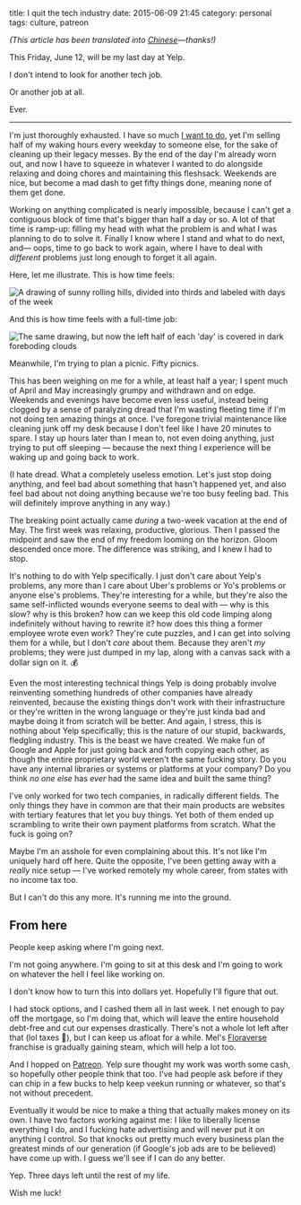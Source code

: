 title: I quit the tech industry
date: 2015-06-09 21:45
category: personal
tags: culture, patreon

_(This article has been translated into [Chinese](http://www.labazhou.net/2015/06/i-quit-the-tech-industry/)—thanks!)_

This Friday, June 12, will be my last day at Yelp.

I don't intend to look for another tech job.

Or another job at all.

Ever.

<!-- more -->

----

I'm just thoroughly exhausted.  I have so much [I want to do](https://github.com/eevee), yet I'm selling half of my waking hours every weekday to someone else, for the sake of cleaning up their legacy messes.  By the end of the day I'm already worn out, and now I have to squeeze in whatever I wanted to do alongside relaxing and doing chores and maintaining this fleshsack.  Weekends are nice, but become a mad dash to get fifty things done, meaning none of them get done.

Working on anything complicated is nearly impossible, because I can't get a contiguous block of time that's bigger than half a day or so.  A lot of that time is ramp-up: filling my head with what the problem is and what I was planning to do to solve it.  Finally I know where I stand and what to do next, and—  oops, time to go back to work again, where I have to deal with _different_ problems just long enough to forget it all again.

Here, let me illustrate.  This is how time feels:

<img src="/media/2015-06/time-good.png" alt="A drawing of sunny rolling hills, divided into thirds and labeled with days of the week">

And this is how time feels with a full-time job:

<img src="/media/2015-06/time-bad.png" alt="The same drawing, but now the left half of each 'day' is covered in dark foreboding clouds">

Meanwhile, I'm trying to plan a picnic.  Fifty picnics.

This has been weighing on me for a while, at least half a year; I spent much of April and May increasingly grumpy and withdrawn and on edge.  Weekends and evenings have become even less useful, instead being clogged by a sense of paralyzing dread that I'm wasting fleeting time if I'm not doing ten amazing things at once.  I've foregone trivial maintenance like cleaning junk off my desk because I don't feel like I have 20 minutes to spare.  I stay up hours later than I mean to, not even doing anything, just trying to put off sleeping — because the next thing I experience will be waking up and going back to work.

(I hate dread.  What a completely useless emotion.  Let's just stop doing anything, and feel bad about something that hasn't happened yet, and also feel bad about not doing anything because we're too busy feeling bad.  This will definitely improve anything in any way.)

The breaking point actually came _during_ a two-week vacation at the end of May.  The first week was relaxing, productive, glorious.  Then I passed the midpoint and saw the end of my freedom looming on the horizon.  Gloom descended once more.  The difference was striking, and I knew I had to stop.

It's nothing to do with Yelp specifically.  I just don't care about Yelp's problems, any more than I care about Uber's problems or Yo's problems or anyone else's problems.  They're interesting for a while, but they're also the same self-inflicted wounds everyone seems to deal with — why is this slow? why is this broken? how can we keep this old code limping along indefinitely without having to rewrite it? how does this thing a former employee wrote even work?  They're cute puzzles, and I can get into solving them for a while, but I don't _care_ about them.  Because they aren't _my_ problems; they were just dumped in my lap, along with a canvas sack with a dollar sign on it.  💰

Even the most interesting technical things Yelp is doing probably involve reinventing something hundreds of other companies have already reinvented, because the existing things don't work with their infrastructure or they're written in the wrong language or they're just kinda bad and maybe doing it from scratch will be better.  And again, I stress, this is nothing about Yelp specifically; this is the nature of our stupid, backwards, fledgling industry.  This is the beast we have created.  We make fun of Google and Apple for just going back and forth copying each other, as though the entire proprietary world weren't the same fucking story.  Do you have any internal libraries or systems or platforms at your company?  Do you think _no one else_ has _ever_ had the same idea and built the same thing?

I've only worked for two tech companies, in radically different fields.  The only things they have in common are that their main products are websites with tertiary features that let you buy things.  Yet both of them ended up scrambling to write their own payment platforms from scratch.  What the fuck is going on?

Maybe I'm an asshole for even complaining about this.  It's not like I'm uniquely hard off here.  Quite the opposite, I've been getting away with a _really_ nice setup — I've worked remotely my whole career, from states with no income tax too.

But I can't do this any more.  It's running me into the ground.


## From here

People keep asking where I'm going next.

I'm not going anywhere.  I'm going to sit at this desk and I'm going to work on whatever the hell I feel like working on.

I don't know how to turn this into dollars yet.  Hopefully I'll figure that out.

I had stock options, and I cashed them all in last week.  I net enough to pay off the mortgage, so I'm doing that, which will leave the entire household debt-free and cut our expenses drastically.  There's not a whole lot left after that (lol taxes 💸), but I can keep us afloat for a while.  Mel's [Floraverse](http://floraverse.com/) franchise is gradually gaining steam, which will help a lot too.

And I hopped on [Patreon](https://www.patreon.com/eevee).  Yelp sure thought my work was worth some cash, so hopefully other people think that too.  I've had people ask before if they can chip in a few bucks to help keep veekun running or whatever, so that's not without precedent.

Eventually it would be nice to make a thing that actually makes money on its own.  I have two factors working against me: I like to liberally license everything I do, and I fucking hate advertising and will never put it on anything I control.  So that knocks out pretty much every business plan the greatest minds of our generation (if Google's job ads are to be believed) have come up with.  I guess we'll see if I can do any better.

Yep.  Three days left until the rest of my life.

Wish me luck!
